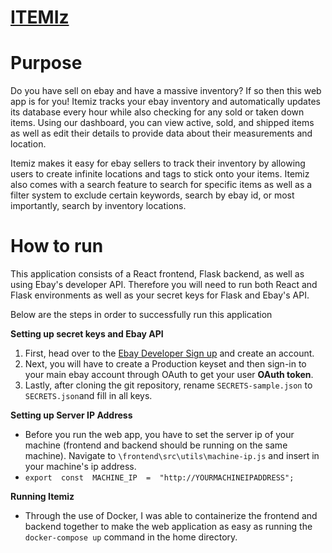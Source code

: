 

# [ITEMIz](https://github.com/PickolZi/Ebay-Inventory-Management#ebay-inventory-management)
# Purpose
Do you have sell on ebay and have a massive inventory? If so then this web app is for you! Itemiz tracks your ebay inventory and automatically updates its database every hour while also checking for any sold or taken down items. Using our dashboard, you can view active, sold, and shipped items as well as edit their details to provide data about their measurements and location. 

Itemiz makes it easy for ebay sellers to track their inventory by allowing users to create infinite locations and tags to stick onto your items. Itemiz also comes with a search feature to search for specific items as well as a filter system to exclude certain keywords, search by ebay id, or most importantly, search by inventory locations.
# How to run
This application consists of a React frontend, Flask backend, as well as using Ebay's developer API. Therefore you will need to run both React and Flask environments as well as your secret keys for Flask and Ebay's API.

Below are the steps in order to successfully run this application

**Setting up secret keys and Ebay API**
1. First, head over to the [Ebay Developer Sign up](https://developer.ebay.com/signin?tab=register) and create an account.
2. Next, you will have to create a Production keyset and then sign-in to your main ebay account through OAuth to get your user **OAuth token**.
3. Lastly, after cloning the git repository, rename `SECRETS-sample.json` to `SECRETS.json`and fill in all keys.

**Setting up Server IP Address**
- Before you run the web app, you have to set the server ip of your machine (frontend and backend should be running on the same machine). Navigate to `\frontend\src\utils\machine-ip.js` and insert in your machine's ip address.
- `export  const  MACHINE_IP  =  "http://YOURMACHINEIPADDRESS";`

**Running Itemiz**
- Through the use of Docker, I was able to containerize the frontend and backend together to make the web application as easy as running the  `docker-compose up` command in the home directory.
